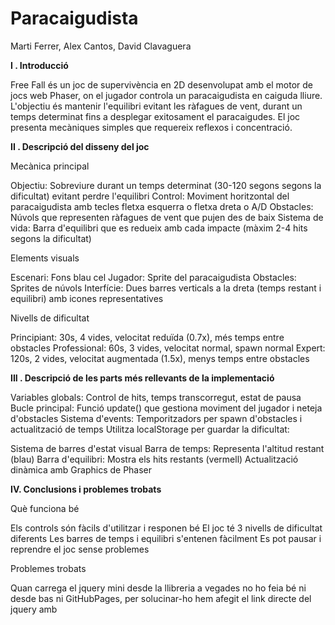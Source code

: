 # Paracaigudista
Marti Ferrer, Alex Cantos, David Clavaguera

**I . Introducció**

Free Fall és un joc de supervivència en 2D desenvolupat amb el motor de jocs web Phaser, on el jugador controla un paracaigudista en caiguda lliure. L'objectiu és mantenir l'equilibri evitant les ràfagues de vent, durant un temps determinat fins a desplegar exitosament el paracaigudes.
El joc presenta mecàniques simples que requereix reflexos i concentració.

**II . Descripció del disseny del joc**

Mecànica principal

Objectiu: Sobreviure durant un temps determinat (30-120 segons segons la dificultat) evitant perdre l'equilibri
Control: Moviment horitzontal del paracaigudista amb tecles fletxa esquerra o fletxa dreta o A/D
Obstacles: Núvols que representen ràfagues de vent que pujen des de baix
Sistema de vida: Barra d'equilibri que es redueix amb cada impacte (màxim 2-4 hits segons la dificultat)

Elements visuals

Escenari: Fons blau cel
Jugador: Sprite del paracaigudista
Obstacles: Sprites de núvols
Interfície: Dues barres verticals a la dreta (temps restant i equilibri) amb icones representatives

Nivells de dificultat

Principiant: 30s, 4 vides, velocitat reduïda (0.7x), més temps entre obstacles
Professional: 60s, 3 vides, velocitat normal, spawn normal
Expert: 120s, 2 vides, velocitat augmentada (1.5x), menys temps entre obstacles

**III . Descripció de les parts més rellevants de la implementació**

Variables globals: Control de hits, temps transcorregut, estat de pausa
Bucle principal: Funció update() que gestiona moviment del jugador i neteja d'obstacles
Sistema d'events: Temporitzadors per spawn d'obstacles i actualització de temps
Utilitza localStorage per guardar la dificultat:

Sistema de barres d'estat visual
Barra de temps: Representa l'altitud restant (blau)
Barra d'equilibri: Mostra els hits restants (vermell)
Actualització dinàmica amb Graphics de Phaser

**IV. Conclusions i problemes trobats**

Què funciona bé

Els controls són fàcils d'utilitzar i responen bé
El joc té 3 nivells de dificultat diferents
Les barres de temps i equilibri s'entenen fàcilment
Es pot pausar i reprendre el joc sense problemes

Problemes trobats

Quan carrega el jquery mini desde la llibreria a vegades no ho feia bé ni desde bas ni GitHubPages, per solucinar-ho hem afegit el link directe del jquery amb <script> 

Millores possibles

Afegir sons i música
Crear un sistema de upgrades

**V. Manual d’usuari**

Menú principal:

Iniciar joc: Comença una nova partida amb la configuració actual
Opcions: Accedeix a la configuració de dificultat

Controls del joc:

Moviment: Fletxes esquerra/dreta o tecles A/D
Pausa: Tecla ESC o botó "Pausa". Dins de pausa per tornar el joc s'ha de tornar a prèmer la Tecla ESC o clicar el botó: CONTINUAR
Sortir: Des del menú de pausa, clicant el botó: SORTIR

Objectiu:

Controla el paracaigudista movent-lo horitzontalment
Evita xocar amb els núvols (ràfagues de vent)
Manté l'equilibri durant el temps requerit
La barra vermella mostra l'equilibri restant
La barra blava mostra el temps/altitud restant

Configuració de dificultat:

Principiant: Ideal per a nous jugadors (30 segons, 4 vides)
Professional: Dificultat equilibrada (60 segons, 3 vides)
Expert: Repte màxim (120 segons, 2 vides)

Condicions de victòria/derrota:

Victòria: Sobreviu el temps requerit sense perdre l'equilibri
Derrota: Acumula el màxim d'impactes permesos per la dificultat

Resolució de possibles problemes (no tenen perque ocorre, pero en cas afirmatiu procedir als seguents passos):
El joc no carrega: Verificar que tots els fitxers estan presents i la consola del navegador per errors
Controls no responen: Assegurar-se que la finestra del joc té el focus
Configuració no es guarda: Verificar que el navegador permet localStorage
